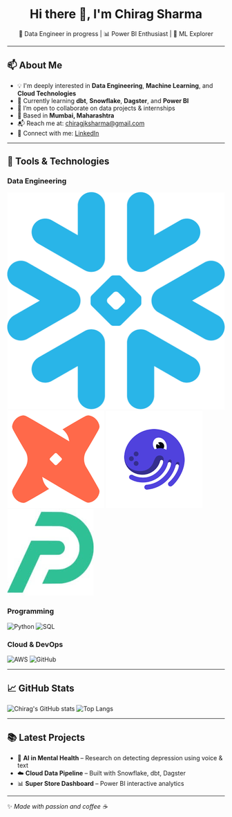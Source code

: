 <h1 align="center">Hi there 👋, I'm Chirag Sharma</h1>
<p align="center">
  🌟 Data Engineer in progress | 📊 Power BI Enthusiast | 🧠 ML Explorer
</p>

---

## 📫 About Me

- 💡 I'm deeply interested in **Data Engineering**, **Machine Learning**, and **Cloud Technologies**  
- 📘 Currently learning **dbt**, **Snowflake**, **Dagster**, and **Power BI**
- 💼 I’m open to collaborate on data projects & internships
- 📍 Based in **Mumbai, Maharashtra**
- 📬 Reach me at: [chiragjksharma@gmail.com](mailto:chiragjksharma@gmail.com)  
- 🔗 Connect with me: [LinkedIn](https://linkedin.com/in/cjks)  

---

## 🚀 Tools & Technologies

### Data Engineering  
![Snowflake](https://github.com/Cjks108/snowdbtpj/blob/main/logo/snow.png) ![dbt](https://github.com/Cjks108/snowdbtpj/blob/main/logo/dbt.png) ![Dagster](https://github.com/Cjks108/snowdbtpj/blob/main/logo/dagster.png) ![Preset](https://github.com/Cjks108/snowdbtpj/blob/main/logo/preset.jpg)

### Programming  
![Python](https://img.shields.io/badge/Python-3776AB?style=for-the-badge&logo=python&logoColor=white)
![SQL](https://img.shields.io/badge/SQL-4479A1?style=for-the-badge&logo=postgresql&logoColor=white)

### Cloud & DevOps  
![AWS](https://img.shields.io/badge/AWS-FF9900?style=for-the-badge&logo=amazonaws&logoColor=white)
![GitHub](https://img.shields.io/badge/GitHub-181717?style=for-the-badge&logo=github)

---

## 📈 GitHub Stats
![Chirag's GitHub stats](https://github-readme-stats.vercel.app/api?username=Cjks108&show_icons=true&theme=github_dark)
![Top Langs](https://github-readme-stats.vercel.app/api/top-langs/?username=Cjks108&layout=compact&theme=github_dark)

---

## 📚 Latest Projects
- 🧠 **AI in Mental Health** – Research on detecting depression using voice & text
- ☁️ **Cloud Data Pipeline** – Built with Snowflake, dbt, Dagster
- 📊 **Super Store Dashboard** – Power BI interactive analytics

---

✨ *Made with passion and coffee ☕*

